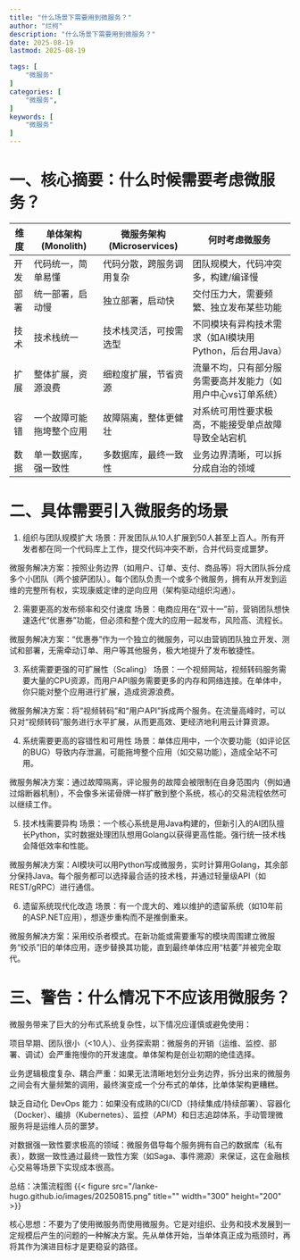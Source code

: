 ```yaml
---
title: "什么场景下需要用到微服务？"
author: "烂柯"
description: "什么场景下需要用到微服务？"
date: 2025-08-19
lastmod: 2025-08-19

tags: [
    "微服务"
]
categories: [
    "微服务",
]
keywords: [
    "微服务"
]
---
```


# 一、核心摘要：什么时候需要考虑微服务？
| 维度 | 单体架构 (Monolith) | 微服务架构 (Microservices) | 何时考虑微服务 |
|------|----------------------|----------------------------|----------------|
| 开发 | 代码统一，简单易懂 | 代码分散，跨服务调用复杂 | 团队规模大，代码冲突多，构建/编译慢 |
| 部署 | 统一部署，启动慢 | 独立部署，启动快 | 交付压力大，需要频繁、独立发布某些功能 |
| 技术 | 技术栈统一 | 技术栈灵活，可按需选型 | 不同模块有异构技术需求（如AI模块用Python，后台用Java） |
| 扩展 | 整体扩展，资源浪费 | 细粒度扩展，节省资源 | 流量不均，只有部分服务需要高并发能力（如用户中心vs订单系统） |
| 容错 | 一个故障可能拖垮整个应用 | 故障隔离，整体更健壮 | 对系统可用性要求极高，不能接受单点故障导致全站宕机 |
| 数据 | 单一数据库，强一致性 | 多数据库，最终一致性 | 业务边界清晰，可以拆分成自治的领域 |
# 二、具体需要引入微服务的场景
1. 组织与团队规模扩大
场景：开发团队从10人扩展到50人甚至上百人。所有开发者都在同一个代码库上工作，提交代码冲突不断，合并代码变成噩梦。

微服务解决方案：按照业务边界（如用户、订单、支付、商品等）将大团队拆分成多个小团队（两个披萨团队）。每个团队负责一个或多个微服务，拥有从开发到运维的完整所有权，实现康威定律的逆向应用（架构驱动组织沟通）。

2. 需要更高的发布频率和交付速度
场景：电商应用在“双十一”前，营销团队想快速迭代“优惠券”功能，但必须和整个庞大的应用一起发布，风险高、流程长。

微服务解决方案：“优惠券”作为一个独立的微服务，可以由营销团队独立开发、测试和部署，无需牵动订单、用户等其他服务，极大地提升了发布敏捷性。

3. 系统需要更强的可扩展性（Scaling）
场景：一个视频网站，视频转码服务需要大量的CPU资源，而用户API服务需要更多的内存和网络连接。在单体中，你只能对整个应用进行扩展，造成资源浪费。

微服务解决方案：将“视频转码”和“用户API”拆成两个服务。在流量高峰时，可以只对“视频转码”服务进行水平扩展，从而更高效、更经济地利用云计算资源。

4. 系统需要更高的容错性和可用性
场景：单体应用中，一个次要功能（如评论区的BUG）导致内存泄漏，可能拖垮整个应用（如交易功能），造成全站不可用。

微服务解决方案：通过故障隔离，评论服务的故障会被限制在自身范围内（例如通过熔断器机制），不会像多米诺骨牌一样扩散到整个系统，核心的交易流程依然可以继续工作。

5. 技术栈需要异构
场景：一个核心系统是用Java构建的，但新引入的AI团队擅长Python，实时数据处理团队想用Golang以获得更高性能。强行统一技术栈会降低效率和性能。

微服务解决方案：AI模块可以用Python写成微服务，实时计算用Golang，其余部分保持Java。每个服务都可以选择最合适的技术栈，并通过轻量级API（如REST/gRPC）进行通信。

6. 遗留系统现代化改造
场景：有一个庞大的、难以维护的遗留系统（如10年前的ASP.NET应用），想逐步重构而不是推倒重来。

微服务解决方案：采用绞杀者模式。在新功能或需要重写的模块周围建立微服务“绞杀”旧的单体应用，逐步替换其功能，直到最终单体应用“枯萎”并被完全取代。

# 三、警告：什么情况下不应该用微服务？
微服务带来了巨大的分布式系统复杂性，以下情况应谨慎或避免使用：

项目早期、团队很小（<10人）、业务探索期：微服务的开销（运维、监控、部署、调试）会严重拖慢你的开发速度。单体架构是创业初期的绝佳选择。

业务逻辑极度复杂、耦合严重：如果无法清晰地划分业务边界，拆分出来的微服务之间会有大量频繁的调用，最终演变成一个分布式的单体，比单体架构更糟糕。

缺乏自动化 DevOps 能力：如果没有成熟的CI/CD（持续集成/持续部署）、容器化（Docker）、编排（Kubernetes）、监控（APM）和日志追踪体系，手动管理微服务将是运维人员的噩梦。

对数据强一致性要求极高的领域：微服务倡导每个服务拥有自己的数据库（私有表），数据一致性通过最终一致性方案（如Saga、事件溯源）来保证，这在金融核心交易等场景下实现成本很高。

总结：决策流程图
{{< figure src="/lanke-hugo.github.io/images/20250815.png" 
          title="" 
          width="300" 
          height="200" >}}

核心思想：不要为了使用微服务而使用微服务。它是对组织、业务和技术发展到一定规模后产生的问题的一种解决方案。先从单体开始，当单体真正成为瓶颈时，再将其作为演进目标才是更稳妥的路径。